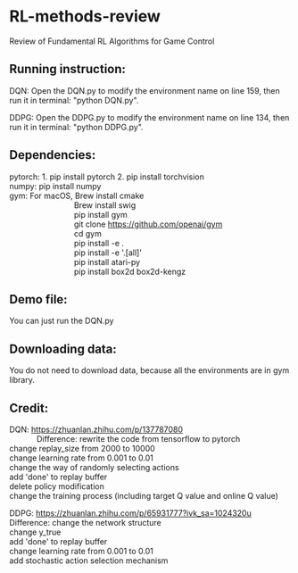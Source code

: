 # RL-methods-review
Review of Fundamental RL Algorithms for Game Control

## Running instruction:
DQN: Open the DQN.py to modify the environment name on line 159, then run it in terminal: "python DQN.py".

DDPG: Open the DDPG.py to modify the environment name on line 134, then run it in terminal: "python DDPG.py".




## Dependencies:
pytorch: 1. pip install pytorch 2. pip install torchvision  
numpy: pip install numpy  
gym: For macOS, Brew install cmake  
&emsp;&emsp;&emsp;&emsp;&emsp;&emsp;&emsp;&emsp;&nbsp;Brew install swig   
&emsp;&emsp;&emsp;&emsp;&emsp;&emsp;&emsp;&emsp;&nbsp;pip install gym  
&emsp;&emsp;&emsp;&emsp;&emsp;&emsp;&emsp;&emsp;&nbsp;git clone https://github.com/openai/gym  
&emsp;&emsp;&emsp;&emsp;&emsp;&emsp;&emsp;&emsp;&nbsp;cd gym  
&emsp;&emsp;&emsp;&emsp;&emsp;&emsp;&emsp;&emsp;&nbsp;pip install -e .  
&emsp;&emsp;&emsp;&emsp;&emsp;&emsp;&emsp;&emsp;&nbsp;pip install -e '.[all]'  
&emsp;&emsp;&emsp;&emsp;&emsp;&emsp;&emsp;&emsp;&nbsp;pip install atari-py  
&emsp;&emsp;&emsp;&emsp;&emsp;&emsp;&emsp;&emsp;&nbsp;pip install box2d box2d-kengz  
                
## Demo file:
You can just run the DQN.py  

## Downloading data:
You do not need to download data, because all the environments are in gym library.  

## Credit:
DQN: https://zhuanlan.zhihu.com/p/137787080  
&emsp;&emsp;&ensp;&emsp;Difference: rewrite the code from tensorflow to pytorch  
                 change replay_size from 2000 to 10000  
                 change learning rate from 0.001 to 0.01  
                 change the way of randomly selecting actions  
                 add 'done' to replay buffer  
                 delete policy modification  
                 change the training process (including target Q value and online Q value)  
              
DDPG: https://zhuanlan.zhihu.com/p/65931777?ivk_sa=1024320u  
      Difference: change the network structure  
                  change y_true  
                  add 'done' to replay buffer  
                  change learning rate from 0.001 to 0.01  
                  add stochastic action selection mechanism  
                  
